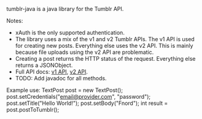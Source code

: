 tumblr-java is a java library for the Tumblr API.

Notes:

 * xAuth is the only supported authentication.
 * The library uses a mix of the v1 and v2 Tumblr APIs. The v1 API is used for creating new posts. Everything else uses the v2 API. This is mainly because file uploads using the v2 API are problematic.
 * Creating a post returns the HTTP status of the request. Everything else returns a JSONObject.
 * Full API docs: [v1 API](http://www.tumblr.com/docs/en/api/v1), [v2 API](http://www.tumblr.com/docs/en/api/v2).
 * TODO: Add javadoc for all methods.

Example use:
    TextPost post = new TextPost();
    post.setCredentials("email@provider.com", "password");
    post.setTitle("Hello World!");
    post.setBody("Fnord");
    int result = post.postToTumblr();


